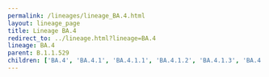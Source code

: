 ```yaml
---
permalink: /lineages/lineage_BA.4.html
layout: lineage_page
title: Lineage BA.4
redirect_to: ../lineage.html?lineage=BA.4
lineage: BA.4
parent: B.1.1.529
children: ['BA.4', 'BA.4.1', 'BA.4.1.1', 'BA.4.1.2', 'BA.4.1.3', 'BA.4.1.4', 'BA.4.1.5', 'BA.4.1.6', 'BA.4.1.7', 'BA.4.1.8', 'BA.4.1.9', 'BA.4.2', 'BA.4.3', 'BA.4.4', 'BA.4.5', 'BA.4.6', 'BA.4.7', 'BA.4.8']
---
```

